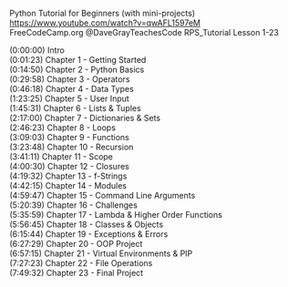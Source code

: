 Python Tutorial for Beginners (with mini-projects)  
https://www.youtube.com/watch?v=qwAFL1597eM  
FreeCodeCamp.org @DaveGrayTeachesCode RPS_Tutorial Lesson 1-23  

(0:00:00) Intro   
(0:01:23) Chapter 1 - Getting Started  
(0:14:50) Chapter 2 - Python Basics  
(0:29:58) Chapter 3 - Operators  
(0:46:18) Chapter 4 - Data Types  
(1:23:25) Chapter 5 - User Input  
(1:45:31) Chapter 6 - Lists & Tuples  
(2:17:00) Chapter 7 - Dictionaries & Sets   
(2:46:23) Chapter 8 - Loops  
(3:09:03) Chapter 9 - Functions  
(3:23:48) Chapter 10 - Recursion  
(3:41:11) Chapter 11 - Scope  
(4:00:30) Chapter 12 - Closures  
(4:19:32) Chapter 13 - f-Strings  
(4:42:15) Chapter 14 - Modules  
(4:59:47) Chapter 15 - Command Line Arguments  
(5:20:39) Chapter 16 - Challenges  
(5:35:59) Chapter 17 - Lambda & Higher Order Functions  
(5:56:45) Chapter 18 - Classes & Objects  
(6:15:44) Chapter 19 - Exceptions & Errors   
(6:27:29) Chapter 20 - OOP Project  
(6:57:15) Chapter 21 - Virtual Environments & PIP  
(7:27:23) Chapter 22 - File Operations  
(7:49:32) Chapter 23 - Final Project 

